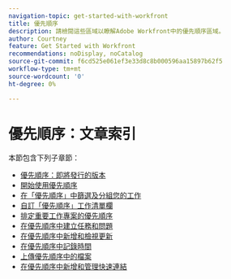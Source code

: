 ```yaml
---
navigation-topic: get-started-with-workfront
title: 優先順序
description: 請檢閱這些區域以瞭解Adobe Workfront中的優先順序區域。
author: Courtney
feature: Get Started with Workfront
recommendations: noDisplay, noCatalog
source-git-commit: f6cd525e061ef3e33d8c8b000596aa15897b62f5
workflow-type: tm+mt
source-wordcount: '0'
ht-degree: 0%

---
```


# 優先順序：文章索引

本節包含下列子章節：

* [優先順序：即將發行的版本](/help/quicksilver/workfront-basics/priorities/priorities-upcoming-releases.md)
* [開始使用優先順序](/help/quicksilver/workfront-basics/priorities/get-started-with-priorities.md)
* [在「優先順序」中篩選及分組您的工作](/help/quicksilver/workfront-basics/priorities/filter-group-work-priorities.md)
* [自訂「優先順序」工作清單欄](/help/quicksilver/workfront-basics/priorities/customize-worklist-columns.md)
* [排定重要工作專案的優先順序](/help/quicksilver/workfront-basics/priorities/prioritize-work-items.md)
* [在優先順序中建立任務和問題](/help/quicksilver/workfront-basics/priorities/create-task-issue-priorities.md)
* [在優先順序中新增和檢視更新](/help/quicksilver/workfront-basics/priorities/add-view-updates-priorities.md)
* [在優先順序中記錄時間](/help/quicksilver/workfront-basics/priorities/log-time-priorities.md)
* [上傳優先順序中的檔案](/help/quicksilver/workfront-basics/priorities/upload-files-in-priorities.md)
* [在優先順序中新增和管理快速連結](/help/quicksilver/workfront-basics/priorities/quick-links-priorities.md)

<!--customize work list and create tasks and issues not in get started article -->